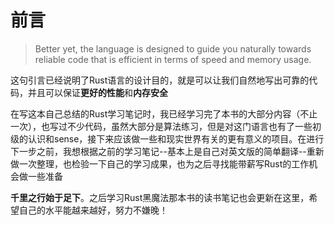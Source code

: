 # 前言

> Better yet, the language is designed to guide you naturally towards reliable code that is efficient in terms of speed and memory usage.

这句引言已经说明了Rust语言的设计目的，就是可以让我们自然地写出可靠的代码，并且可以保证**更好的性能**和**内存安全**

在写这本自己总结的Rust学习笔记时，我已经学习完了本书的大部分内容（不止一次），也写过不少代码，虽然大部分是算法练习，但是对这门语言也有了一些初级的认识和sense，接下来应该做一些和现实世界有关的更有意义的项目。在进行下一步之前，我想根据之前的学习笔记--基本上是自己对英文版的简单翻译--重新做一次整理，也检验一下自己的学习成果，也为之后寻找能带薪写Rust的工作机会做一些准备

**千里之行始于足下**。之后学习Rust黑魔法那本书的读书笔记也会更新在这里，希望自己的水平能越来越好，努力不嫌晚！
